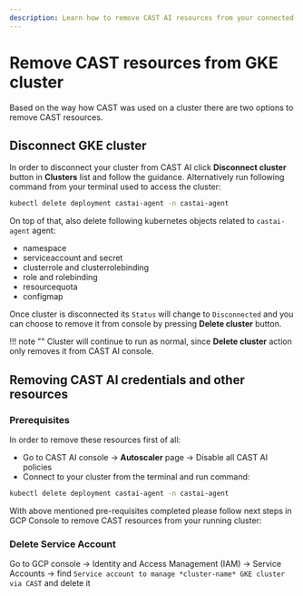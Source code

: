 ```yaml
---
description: Learn how to remove CAST AI resources from your connected GKE cluster.
---
```


# Remove CAST resources from GKE cluster

Based on the way how CAST was used on a cluster there are two options to remove CAST resources.

## Disconnect GKE cluster

In order to disconnect your cluster from CAST AI click **Disconnect cluster** button in **Clusters** list and follow the guidance.  Alternatively run following command from your terminal used to access the cluster:

```bash
kubectl delete deployment castai-agent -n castai-agent
```

On top of that, also delete following kubernetes objects related to `castai-agent` agent:

- namespace
- serviceaccount and secret
- clusterrole and clusterrolebinding
- role and rolebinding
- resourcequota
- configmap

Once cluster is disconnected its `Status` will change to `Disconnected` and you can choose to remove it from console by pressing **Delete cluster** button.

!!! note ""
    Cluster will continue to run as normal, since **Delete cluster** action only removes it from CAST AI console.

## Removing CAST AI credentials and other resources

### Prerequisites

In order to remove these resources first of all:

- Go to CAST AI console → **Autoscaler** page → Disable all CAST AI policies
- Connect to your cluster from the terminal and run command:

```bash
kubectl delete deployment castai-agent -n castai-agent
```

With above mentioned pre-requisites completed please follow next steps in GCP Console to remove CAST resources from your running cluster:

### Delete Service Account

Go to GCP console → Identity and Access Management (IAM) → Service Accounts → find `Service account to manage *cluster-name* GKE cluster via CAST` and delete it
